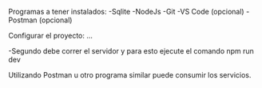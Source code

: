 Programas a tener instalados: -Sqlite -NodeJs -Git -VS Code (opcional) -Postman (opcional)

Configurar el proyecto:
...

-Segundo debe correr el servidor y para esto ejecute el comando npm run dev

Utilizando Postman u otro programa similar puede consumir los servicios.
